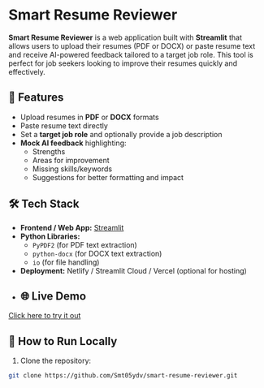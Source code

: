 
# Smart Resume Reviewer

**Smart Resume Reviewer** is a web application built with **Streamlit** that allows users to upload their resumes (PDF or DOCX) or paste resume text and receive AI-powered feedback tailored to a target job role. This tool is perfect for job seekers looking to improve their resumes quickly and effectively.

## 🚀 Features
- Upload resumes in **PDF** or **DOCX** formats  
- Paste resume text directly  
- Set a **target job role** and optionally provide a job description  
- **Mock AI feedback** highlighting:
  - Strengths
  - Areas for improvement
  - Missing skills/keywords
  - Suggestions for better formatting and impact

## 🛠️ Tech Stack
- **Frontend / Web App:** [Streamlit](https://streamlit.io/)  
- **Python Libraries:** 
  - `PyPDF2` (for PDF text extraction)  
  - `python-docx` (for DOCX text extraction)  
  - `io` (for file handling)  
- **Deployment:** Netlify / Streamlit Cloud / Vercel (optional for hosting)
- ## 🌐 Live Demo
[Click here to try it out](https://smart-resume-reviewer-woqnh5ym5otyikqtmnatwf.streamlit.app/)

## 📁 How to Run Locally
1. Clone the repository:  
```bash
git clone https://github.com/Smt05ydv/smart-resume-reviewer.git
